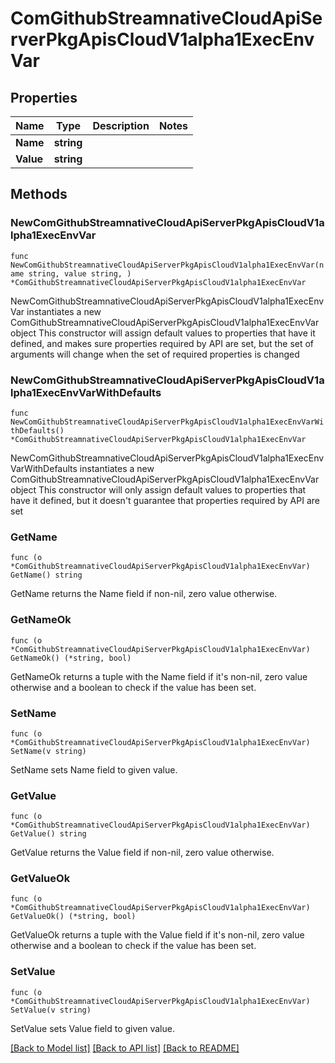# ComGithubStreamnativeCloudApiServerPkgApisCloudV1alpha1ExecEnvVar

## Properties

Name | Type | Description | Notes
------------ | ------------- | ------------- | -------------
**Name** | **string** |  | 
**Value** | **string** |  | 

## Methods

### NewComGithubStreamnativeCloudApiServerPkgApisCloudV1alpha1ExecEnvVar

`func NewComGithubStreamnativeCloudApiServerPkgApisCloudV1alpha1ExecEnvVar(name string, value string, ) *ComGithubStreamnativeCloudApiServerPkgApisCloudV1alpha1ExecEnvVar`

NewComGithubStreamnativeCloudApiServerPkgApisCloudV1alpha1ExecEnvVar instantiates a new ComGithubStreamnativeCloudApiServerPkgApisCloudV1alpha1ExecEnvVar object
This constructor will assign default values to properties that have it defined,
and makes sure properties required by API are set, but the set of arguments
will change when the set of required properties is changed

### NewComGithubStreamnativeCloudApiServerPkgApisCloudV1alpha1ExecEnvVarWithDefaults

`func NewComGithubStreamnativeCloudApiServerPkgApisCloudV1alpha1ExecEnvVarWithDefaults() *ComGithubStreamnativeCloudApiServerPkgApisCloudV1alpha1ExecEnvVar`

NewComGithubStreamnativeCloudApiServerPkgApisCloudV1alpha1ExecEnvVarWithDefaults instantiates a new ComGithubStreamnativeCloudApiServerPkgApisCloudV1alpha1ExecEnvVar object
This constructor will only assign default values to properties that have it defined,
but it doesn't guarantee that properties required by API are set

### GetName

`func (o *ComGithubStreamnativeCloudApiServerPkgApisCloudV1alpha1ExecEnvVar) GetName() string`

GetName returns the Name field if non-nil, zero value otherwise.

### GetNameOk

`func (o *ComGithubStreamnativeCloudApiServerPkgApisCloudV1alpha1ExecEnvVar) GetNameOk() (*string, bool)`

GetNameOk returns a tuple with the Name field if it's non-nil, zero value otherwise
and a boolean to check if the value has been set.

### SetName

`func (o *ComGithubStreamnativeCloudApiServerPkgApisCloudV1alpha1ExecEnvVar) SetName(v string)`

SetName sets Name field to given value.


### GetValue

`func (o *ComGithubStreamnativeCloudApiServerPkgApisCloudV1alpha1ExecEnvVar) GetValue() string`

GetValue returns the Value field if non-nil, zero value otherwise.

### GetValueOk

`func (o *ComGithubStreamnativeCloudApiServerPkgApisCloudV1alpha1ExecEnvVar) GetValueOk() (*string, bool)`

GetValueOk returns a tuple with the Value field if it's non-nil, zero value otherwise
and a boolean to check if the value has been set.

### SetValue

`func (o *ComGithubStreamnativeCloudApiServerPkgApisCloudV1alpha1ExecEnvVar) SetValue(v string)`

SetValue sets Value field to given value.



[[Back to Model list]](../README.md#documentation-for-models) [[Back to API list]](../README.md#documentation-for-api-endpoints) [[Back to README]](../README.md)


